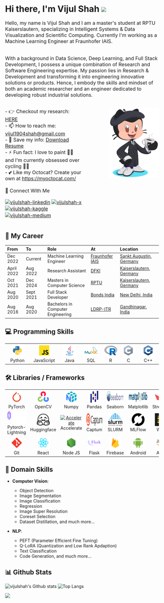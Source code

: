 <!-- ## Hi there 👋 -->

<h1 align="left">Hi there, I'm Vijul Shah <img
src="https://github.com/blackcater/blackcater/raw/main/images/Hi.gif" height="32" /></h1>

<div style="font-size: 16px">
Hello, my name is Vijul Shah and I am a master's student at RPTU Kaiserslautern, specializing in Intelligent Systems & Data Visualization and Scientific Computing.
Currently I'm working as a Machine Learning Engineer at Fraunhofer IAIS.<br><br>

With a background in Data Science, Deep Learning, and Full Stack Development, I possess a unique combination of Research and Software Engineering expertise. My passion lies in Research & Development and transforming it into engineering innovative solutions or products. Hence, I embody the skills and mindset of both an academic researcher and an engineer dedicated to developing robust industrial solutions.
</div>
<br>

<div style="display: flex;">
  <div style="flex: 1; font-size: 16px">
    - 👉 Checkout my research: <a href="https://vijulshah.github.io/">HERE</a><br>
    - 📫 How to reach me: <a href="mailto:vijul1904shah@gmail.com">vijul1904shah@gmail.com</a><br>
    - 📝 Save my info: <a href="https://vijulshah.github.io/media/Vijul_Resume.pdf">Download Resume</a><br>
    - ⚡ Fun fact: I love to paint 👨‍🎨 and I'm currently obsessed over cycling 🚴‍♂️<br>
    - 💕 Like my Octocat? Create your own at <a href="https://myoctocat.com/">https://myoctocat.com/</a><br><br>
  🔗 Connect With Me
  <p style="align: left">
    <a href="https://www.linkedin.com/in/vijul-shah-38a774168/" target="blank"><img align="center" src="https://raw.githubusercontent.com/rahuldkjain/github-profile-readme-generator/master/src/images/icons/Social/linked-in-alt.svg" alt="vijulshah-linkedin" height="25px" /></a>
    <a href="https://x.com/vijul_19" target="blank"><img align="center" src="https://raw.githubusercontent.com/rahuldkjain/github-profile-readme-generator/master/src/images/icons/Social/twitter.svg" alt="vijulshah-x" height="25px" /></a>
    <a href="https://www.kaggle.com/vijuls" target="blank"><img align="center" src="https://raw.githubusercontent.com/rahuldkjain/github-profile-readme-generator/master/src/images/icons/Social/kaggle.svg" alt="vijulshah-kaggle" height="25px" /></a>
    <a href="https://medium.com/@vijulshah" target="blank"><img align="center" src="https://raw.githubusercontent.com/rahuldkjain/github-profile-readme-generator/master/src/images/icons/Social/medium.svg" alt="vijulshah-medium" height="25px" /></a>
  </p>
</div>

<div style="flex: 1; text-align: right;">
    <img src="./media/octocat.png" style="background-color: none;"  height="230px"/>
  </div>
</div>
<!-- <br /> -->

<!-- <img align='right' src='https://octodex.github.com/images/hula_loop_octodex03.gif' width='200'> -->

## 💼 My Career
| From | To | Role | At | Location
|:------- |:--------|:----------------------------------------|:-----------------------------------------------------------------|:----------------|
| Dec 2022 | Current | Machine Learning Engineer |[Fraunhofer IAIS](https://www.iais.fraunhofer.de/) | [Sankt Augustin, Germany](https://g.co/kgs/hxXM6rx)
| April 2022 | Aug 2022 | Research Assistant |[DFKI](https://www.dfki.de/web/) | [Kaiserslautern, Germany](https://g.co/kgs/N6JHi2E)
| Oct 2021 | Dec 2024 | Masters in Computer Science |[RPTU](https://rptu.de/) | [Kaiserslautern, Germany](https://g.co/kgs/N6JHi2E)
| Aug 2020 | Sept 2021 | Full Stack Developer |[Bonds India](https://www.bondsindia.com/) | [New Delhi, India](https://g.co/kgs/kSk798v)
| Aug 2016 | Aug 2020 | Bachelors in Computer Engineering |[LDRP-ITR](https://www.ldrp.ac.in/) | [Gandhinagar, India](https://g.co/kgs/8gc6rHm)


## 💻 Programming Skills

<table>
  <tr>
    <td align="center" width="96">
      <a href="https://www.python.org" target="_blank">
        <img src="./media/python.svg" alt="Python" height="42px"/>
      </a>
      <br>Python
    </td>
    <td align="center" width="96">
      <a href="https://developer.mozilla.org/en-US/docs/Web/JavaScript" target="_blank">
        <img src="./media/javascript.svg" alt="JavaScript" height="42px"/>
      </a>
      <br>JavaScript
    </td>
    <td align="center" width="96">
      <a href="https://www.java.com" target="_blank">
        <img src="./media/java.svg" alt="Java" height="42px"/>
      </a>
      <br>Java
    </td>
    <td align="center" width="96">
      <a href="" target="_blank">
        <img src="./media/SQL.svg" alt="SQL" height="42px"/>
      </a>
      <br>SQL
    </td>
    <td align="center" width="96">
      <a href="" target="_blank">
        <img src="./media/R.svg" alt="R" height="42px"/>
      </a>
      <br>R
    </td>
    <td align="center" width="96">
      <a href="" target="_blank">
        <img src="./media/C.svg" alt="C" height="42px"/>
      </a>
      <br>C
    </td>
    <td align="center" width="96">
      <a href="" target="_blank">
        <img src="./media/C++.svg" alt="C++" height="42px"/>
      </a>
      <br>C++
    </td>
  </tr>
</table>

## 🛠️ Libraries / Frameworks

<table>
  <tr>
    <td align="center" width="96">
      <a href="https://pytorch.org/" target="_blank">
        <img src="./media/pytorch.svg" alt="pytorch" height="42px"/>
      </a>
      <br>PyTorch
    </td>
    <td align="center" width="96">
      <a href="" target="_blank">
        <img src="./media/opencv.svg" alt="OpenCV" height="42px"/>
      </a>
      <br>OpenCV
    </td>
    <td align="center" width="96">
      <a href="" target="_blank">
        <img src="./media/Numpy.svg" alt="Numpy" height="42px"/>
      </a>
      <br>Numpy
    </td>
    <td align="center" width="96">
      <a href="" target="_blank">
        <img src="./media/Pandas.svg" alt="Pandas" height="42px"/>
      </a>
      <br>Pandas
    </td>
    <td align="center" width="96">
      <a href="" target="_blank">
        <img src="./media/Seaborn.svg" alt="Seaborn" height="42px"/>
      </a>
      <br>Seaborn
    </td>
    <td align="center" width="96">
      <a href="" target="_blank">
        <img src="./media/Matplotlib.svg" alt="Matplotlib" height="42px"/>
      </a>
      <br>Matplotlib
    </td>
    <td align="center" width="96">
      <a href="" target="_blank">
        <img src="./media/Streamlit.svg" alt="Streamlit" height="42px"/>
      </a>
      <br>Streamlit
    </td>
  </tr>
  <tr>
    <td align="center" width="96">
      <a href="" target="_blank">
        <img src="./media/Pytorch-Lightning.svg" alt="Pytorch-Lightning" height="42px"/>
      </a>
      <br>Pytorch-Lightning
    </td>
    <td align="center" width="96">
      <a href="" target="_blank">
        <img src="./media/Huggingface.svg" alt="Huggingface" height="42px"/>
      </a>
      <br>Huggingface
    </td>
    <td align="center" width="96">
      <a href="" target="_blank">
        <img src="./media/Accelerate.svg" alt="Accelerate" height="42px"/>
      </a>
      <br>Accelerate
    </td>
    <td align="center" width="96">
      <a href="" target="_blank">
        <img src="./media/Captum.svg" alt="Captum" height="42px"/>
      </a>
      <br>Captum
    </td>
    <td align="center" width="96">
      <a href="" target="_blank">
        <img src="./media/SLURM.svg" alt="SLURM" height="42px"/>
      </a>
      <br>SLURM
    </td>
    <td align="center" width="96">
      <a href="" target="_blank">
        <img src="./media/MLFlow.svg" alt="MLFlow" height="42px"/>
      </a>
      <br>MLFlow
    </td>
    <td align="center" width="96">
      <a href="" target="_blank">
        <img src="./media/WnB.svg" alt="WnB" height="42px"/>
      </a>
      <br>WnB
    </td>
  </tr>
  <tr>
    <td align="center" width="96">
      <a href="https://git-scm.com/" target="_blank">
        <img src="./media/git-scm.svg" alt="git" height="42px"/>
      </a>
      <br>Git
    </td>
    <td align="center" width="96">
      <a href="https://reactjs.org/" target="_blank">
        <img src="./media/react.svg" alt="React" height="42px"/>
      </a>
      <br>React
    </td>
    <td align="center" width="96">
      <a href="https://nodejs.org" target="_blank">
        <img src="./media/node.svg" alt="Node.js" height="42px"/>
      </a>
      <br>Node JS
    </td>
    <td align="center" width="96">
      <a href="" target="_blank">
        <img src="./media/Flask.svg" alt="Flask" height="42px"/>
      </a>
      <br>Flask
    </td>
    <td align="center" width="96">
      <a href="https://firebase.google.com/" target="_blank">
        <img src="./media/firebase.svg" alt="firebase" height="42px"/>
      </a>
      <br>Firebase
    </td>
    <td align="center" width="96">
      <a href="https://developer.android.com" target="_blank">
        <img src="./media/android.svg" alt="Android" height="42px"/>
      </a>
      <br>Android
    </td>
    <td align="center" width="96">
      <a href="" target="_blank">
        <img src="./media/aws.svg" alt="AWS" height="42px"/>
      </a>
      <br>AWS
    </td>
  </tr>
</table>

## 🏹 Domain Skills

- **Computer Vision**: 
  - Object Detection
  - Image Segmentation
  - Image Classification
  - Regression
  - Image Super Resolution
  - Coreset Selection
  - Dataset Distillation, and much more...

- **NLP**: 
  - PEFT (Parameter Efficient Fine Tuning)
  - Q-LoRA (Quantization and Low Rank Apdaption)
  - Text Classification
  - Code Generation, and much more...

##  📊 Github Stats

<!-- ![vijulshah's Github stats](https://bad-apple-github-readme.vercel.app/api?show_bg=1&username=vijulshah&show_icons=true) -->

![vijulshah's Github stats](https://github-readme-stats.vercel.app/api?username=vijulshah&show_icons=true)
![Top Langs](https://github-readme-stats.vercel.app/api/top-langs/?username=vijulshah&hide=TeX&layout=compact)

<img src="https://github-profile-trophy.vercel.app/?username=vijulshah">

<!--
Here are some ideas to get you started:

- 🔭 I’m currently working on ...
- 🌱 I’m currently learning ...
- 👯 I’m looking to collaborate on ...
- 🤔 I’m looking for help with ...
- 💬 Ask me about ...
- 📫 How to reach me: ...
- 😄 Pronouns: ...
- ⚡ Fun fact: ...
-->
